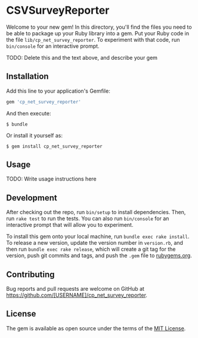 # CSVSurveyReporter

Welcome to your new gem! In this directory, you'll find the files you need to be able to package up your Ruby library into a gem. Put your Ruby code in the file `lib/cp_net_survey_reporter`. To experiment with that code, run `bin/console` for an interactive prompt.

TODO: Delete this and the text above, and describe your gem

## Installation

Add this line to your application's Gemfile:

```ruby
gem 'cp_net_survey_reporter'
```

And then execute:

    $ bundle

Or install it yourself as:

    $ gem install cp_net_survey_reporter

## Usage

TODO: Write usage instructions here

## Development

After checking out the repo, run `bin/setup` to install dependencies. Then, run `rake test` to run the tests. You can also run `bin/console` for an interactive prompt that will allow you to experiment.

To install this gem onto your local machine, run `bundle exec rake install`. To release a new version, update the version number in `version.rb`, and then run `bundle exec rake release`, which will create a git tag for the version, push git commits and tags, and push the `.gem` file to [rubygems.org](https://rubygems.org).

## Contributing

Bug reports and pull requests are welcome on GitHub at https://github.com/[USERNAME]/cp_net_survey_reporter.


## License

The gem is available as open source under the terms of the [MIT License](http://opensource.org/licenses/MIT).

